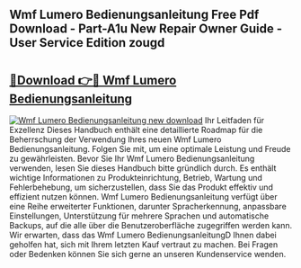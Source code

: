 ## Wmf Lumero Bedienungsanleitung Free Pdf Download - Part-A1u New Repair Owner Guide - User Service Edition zougd

# <h2><a href="http://df4i6l.blite.top/?on=Wmf+Lumero+Bedienungsanleitung">🔗Download 👉🔴 Wmf Lumero Bedienungsanleitung</a></h2>

[![Wmf Lumero Bedienungsanleitung new download](https://i.imgur.com/lujVjoI.png)](http://df4i6l.blite.top/?on=Wmf+Lumero+Bedienungsanleitung)
Ihr Leitfaden für Exzellenz Dieses Handbuch enthält eine detaillierte Roadmap für die Beherrschung der Verwendung Ihres neuen Wmf Lumero Bedienungsanleitung. Folgen Sie mit, um eine optimale Leistung und Freude zu gewährleisten. Bevor Sie Ihr Wmf Lumero Bedienungsanleitung verwenden, lesen Sie dieses Handbuch bitte gründlich durch. Es enthält wichtige Informationen zu Produkteinrichtung, Betrieb, Wartung und Fehlerbehebung, um sicherzustellen, dass Sie das Produkt effektiv und effizient nutzen können. Wmf Lumero Bedienungsanleitung verfügt über eine Reihe erweiterter Funktionen, darunter Spracherkennung, anpassbare Einstellungen, Unterstützung für mehrere Sprachen und automatische Backups, auf die alle über die Benutzeroberfläche zugegriffen werden kann. Wir erwarten, dass das Wmf Lumero BedienungsanleitungD Ihnen dabei geholfen hat, sich mit Ihrem letzten Kauf vertraut zu machen. Bei Fragen oder Bedenken können Sie sich gerne an unseren Kundenservice wenden.
